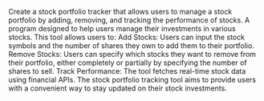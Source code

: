 Create a stock portfolio tracker that allows users to manage a stock portfolio by adding, removing, and tracking the performance of stocks. A program designed to help users manage their investments in various stocks. This tool allows users to:
Add Stocks: Users can input the stock symbols and the number of shares they own to add them to their portfolio.
Remove Stocks: Users can specify which stocks they want to remove from their portfolio, either completely or partially by specifying the number of shares to sell.
Track Performance: The tool fetches real-time stock data using financial APIs.
The stock portfolio tracking tool aims to provide users with a convenient way to stay updated on their stock investments.

